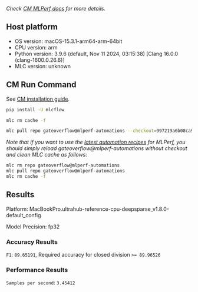 *Check [CM MLPerf docs](https://docs.mlcommons.org/inference) for more details.*

## Host platform

* OS version: macOS-15.3.1-arm64-arm-64bit
* CPU version: arm
* Python version: 3.9.6 (default, Nov 11 2024, 03:15:38) 
[Clang 16.0.0 (clang-1600.0.26.6)]
* MLC version: unknown

## CM Run Command

See [CM installation guide](https://docs.mlcommons.org/inference/install/).

```bash
pip install -U mlcflow

mlc rm cache -f

mlc pull repo gateoverflow@mlperf-automations --checkout=997219a6b08ca993a732f7f262f39039868f81a7


```
*Note that if you want to use the [latest automation recipes](https://docs.mlcommons.org/inference) for MLPerf,
 you should simply reload gateoverflow@mlperf-automations without checkout and clean MLC cache as follows:*

```bash
mlc rm repo gateoverflow@mlperf-automations
mlc pull repo gateoverflow@mlperf-automations
mlc rm cache -f

```

## Results

Platform: MacBookPro.ultrahub-reference-cpu-deepsparse_v1.8.0-default_config

Model Precision: fp32

### Accuracy Results 
`F1`: `89.65191`, Required accuracy for closed division `>= 89.96526`

### Performance Results 
`Samples per second`: `3.45412`
